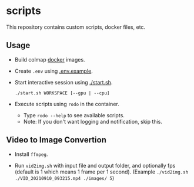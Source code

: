 # scripts

This repository contains custom scripts, docker files, etc. 

## Usage

- Build colmap [docker](./docker) images.

- Create `.env` using [.env.example](./.env.example).

- Start interactive session using [./start.sh](./start.sh).

      ./start.sh WORKSPACE [--gpu | --cpu]

- Execute scripts using `rodo` in the container.
  - Type `rodo --help` to see available scripts.
  - Note: If you don't want logging and notification, skip this.

## Video to Image Convertion

- Install `ffmpeg`.

- Run `vid2img.sh` with input file and output folder, and optionally fps (default is 1 which means 1 frame per 1 second). (Example `./vid2img.sh ./VID_20210910_093215.mp4 ./images/ 5`)